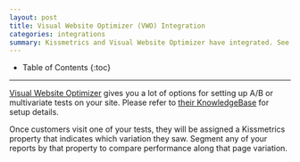 ```yaml
---
layout: post
title: Visual Website Optimizer (VWO) Integration
categories: integrations
summary: Kissmetrics and Visual Website Optimizer have integrated. See how to use both products with each other.
---
```

* Table of Contents
{:toc}
* * *

[Visual Website Optimizer][1] gives you a lot of options for setting up A/B or multivariate tests on your site. Please refer to [their KnowledgeBase][2] for setup details.

Once customers visit one of your tests, they will be assigned a Kissmetrics property that indicates which variation they saw. Segment any of your reports by that property to compare performance along that page variation.

[1]: http://visualwebsiteoptimizer.com/
[2]: http://visualwebsiteoptimizer.com/knowledge/integration-of-vwo-with-kissmetrics/
